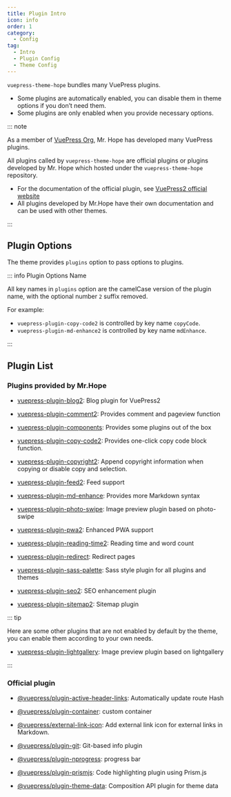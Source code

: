 ```yaml
---
title: Plugin Intro
icon: info
order: 1
category:
  - Config
tag:
  - Intro
  - Plugin Config
  - Theme Config
---
```


`vuepress-theme-hope` bundles many VuePress plugins.

- Some plugins are automatically enabled, you can disable them in theme options if you don’t need them.
- Some plugins are only enabled when you provide necessary options.

::: note

As a member of [VuePress Org](https://github.com/orgs/vuepress/people), Mr. Hope has developed many VuePress plugins.

All plugins called by `vuepress-theme-hope` are official plugins or plugins developed by Mr. Hope which hosted under the `vuepress-theme-hope` repository.

- For the documentation of the official plugin, see [VuePress2 official website][vuepress]
- All plugins developed by Mr.Hope have their own documentation and can be used with other themes.

:::

<!-- more -->

## Plugin Options

The theme provides `plugins` option to pass options to plugins.

::: info Plugin Options Name

All key names in `plugins` option are the camelCase version of the plugin name, with the optional number `2` suffix removed.

For example:

- `vuepress-plugin-copy-code2` is controlled by key name `copyCode`.
- `vuepress-plugin-md-enhance2` is controlled by key name `mdEnhance`.

:::

## Plugin List

### Plugins provided by Mr.Hope

- [vuepress-plugin-blog2][blog2]: Blog plugin for VuePress2

- [vuepress-plugin-comment2][comment2]: Provides comment and pageview function

- [vuepress-plugin-components][components]: Provides some plugins out of the box

- [vuepress-plugin-copy-code2][copy-code2]: Provides one-click copy code block function.

- [vuepress-plugin-copyright2][copyright2]: Append copyright information when copying or disable copy and selection.

- [vuepress-plugin-feed2][feed2]: Feed support

- [vuepress-plugin-md-enhance][md-enhance]: Provides more Markdown syntax

- [vuepress-plugin-photo-swipe][photo-swipe]: Image preview plugin based on photo-swipe

- [vuepress-plugin-pwa2][pwa2]: Enhanced PWA support

- [vuepress-plugin-reading-time2][reading-time2]: Reading time and word count

- [vuepress-plugin-redirect][redirect]: Redirect pages

- [vuepress-plugin-sass-palette][sass-palette]: Sass style plugin for all plugins and themes

- [vuepress-plugin-seo2][seo2]: SEO enhancement plugin

- [vuepress-plugin-sitemap2][sitemap2]: Sitemap plugin

::: tip

Here are some other plugins that are not enabled by default by the theme, you can enable them according to your own needs.

- [vuepress-plugin-lightgallery][lightgallery]: Image preview plugin based on lightgallery

:::

### Official plugin

- [@vuepress/plugin-active-header-links][active-header-links]: Automatically update route Hash

- [@vuepress/plugin-container][container]: custom container

- [@vuepress/external-link-icon][external-link-icon]: Add external link icon for external links in Markdown.

- [@vuepress/plugin-git][git]: Git-based info plugin

- [@vuepress/plugin-nprogress][nprogress]: progress bar

- [@vuepress/plugin-prismjs][prismjs]: Code highlighting plugin using Prism.js

- [@vuepress/plugin-theme-data][theme-data]: Composition API plugin for theme data

[blog2]: https://vuepress-theme-hope.github.io/v2/blog/
[comment2]: https://vuepress-theme-hope.github.io/v2/comment/
[components]: https://vuepress-theme-hope.github.io/v2/components/
[copy-code2]: https://vuepress-theme-hope.github.io/v2/copy-code/
[copyright2]: https://vuepress-theme-hope.github.io/v2/copyright/
[feed2]: https://vuepress-theme-hope.github.io/v2/feed/
[lightgallery]: https://vuepress-theme-hope.github.io/v2/lightgallery/
[md-enhance]: https://vuepress-theme-hope.github.io/v2/md-enhance/
[photo-swipe]: https://vuepress-theme-hope.github.io/v2/photo-swipe/
[pwa2]: https://vuepress-theme-hope.github.io/v2/pwa/
[reading-time2]: https://vuepress-theme-hope.github.io/v2/reading-time/
[redirect]: https://vuepress-theme-hope.github.io/v2/redirect/
[sass-palette]: https://vuepress-theme-hope.github.io/v2/sass-palette/
[seo2]: https://vuepress-theme-hope.github.io/v2/seo/
[sitemap2]: https://vuepress-theme-hope.github.io/v2/sitemap/
[active-header-links]: https://v2.vuepress.vuejs.org/reference/plugin/active-header-links.html
[container]: https://v2.vuepress.vuejs.org/reference/plugin/container.html
[external-link-icon]: https://v2.vuepress.vuejs.org/reference/plugin/external-link-icon.html
[git]: https://v2.vuepress.vuejs.org/reference/plugin/git.html
[nprogress]: https://v2.vuepress.vuejs.org/reference/plugin/nprogress.html
[prismjs]: https://v2.vuepress.vuejs.org/reference/plugin/prismjs.html
[theme-data]: https://v2.vuepress.vuejs.org/reference/plugin/theme-data.html
[vuepress]: https://v2.vuepress.vuejs.org/
